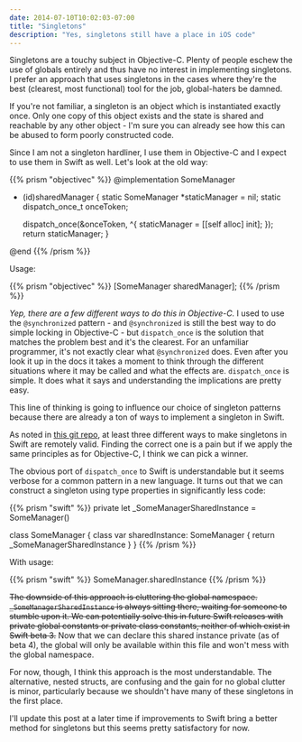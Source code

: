 ```yaml
---
date: 2014-07-10T10:02:03-07:00
title: "Singletons"
description: "Yes, singletons still have a place in iOS code"
---
```

Singletons are a touchy subject in Objective-C. Plenty of people eschew the use of globals entirely and thus have no interest in implementing singletons. I prefer an approach that uses singletons in the cases where they're the best (clearest, most functional) tool for the job, global-haters be damned.

If you're not familiar, a singleton is an object which is instantiated exactly once. Only one copy of this object exists and the state is shared and reachable by any other object - I'm sure you can already see how this can be abused to form poorly constructed code.

Since I am not a singleton hardliner, I use them in Objective-C and I expect to use them in Swift as well. Let's look at the old way:

{{% prism "objectivec" %}}
@implementation SomeManager

+ (id)sharedManager {
	static SomeManager *staticManager = nil;
	static dispatch_once_t onceToken;

	dispatch_once(&onceToken, ^{
		staticManager = [[self alloc] init];
	});
	return staticManager;
}

@end
{{% /prism %}}

Usage:

{{% prism "objectivec" %}}
[SomeManager sharedManager];
{{% /prism %}}

*Yep, there are a few different ways to do this in Objective-C.* I used to use the `@synchronized` pattern - and `@synchronized` is still the best way to do simple locking in Objective-C - but `dispatch_once` is the solution that matches the problem best and it's the clearest. For an unfamiliar programmer, it's not exactly clear what `@synchronized` does. Even after you look it up in the docs it takes a moment to think through the different situations where it may be called and what the effects are. `dispatch_once` is simple. It does what it says and understanding the implications are pretty easy.

This line of thinking is going to influence our choice of singleton patterns because there are already a ton of ways to implement a singleton in Swift.

As noted in [this git repo](https://github.com/hpique/SwiftSingleton), at least three different ways to make singletons in Swift are remotely valid. Finding the correct one is a pain but if we apply the same principles as for Objective-C, I think we can pick a winner.

The obvious port of `dispatch_once` to Swift is understandable but it seems verbose for a common pattern in a new language. It turns out that we can construct a singleton using type properties in significantly less code:

{{% prism "swift" %}}
private let _SomeManagerSharedInstance = SomeManager()

class SomeManager {
	class var sharedInstance: SomeManager {
		return _SomeManagerSharedInstance
	}
}
{{% /prism %}}

With usage:

{{% prism "swift" %}}
SomeManager.sharedInstance
{{% /prism %}}

<strike>The downside of this approach is cluttering the global namespace. `_SomeManagerSharedInstance` is always sitting there, waiting for someone to stumble upon it. We can potentially solve this in future Swift releases with private global constants or private class constants, neither of which exist in Swift beta 3.</strike> Now that we can declare this shared instance private (as of beta 4), the global will only be available within this file and won't mess with the global namespace.

For now, though, I think this approach is the most understandable. The alternative, nested structs, are confusing and the gain for no global clutter is minor, particularly because we shouldn't have many of these singletons in the first place.

I'll update this post at a later time if improvements to Swift bring a better method for singletons but this seems pretty satisfactory for now.
